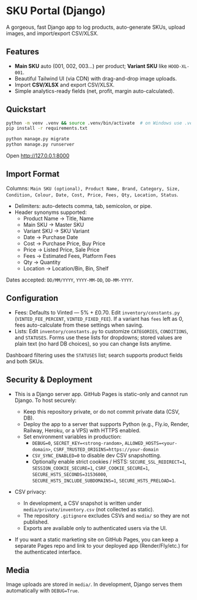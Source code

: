 # SKU Portal (Django)

A gorgeous, fast Django app to log products, auto-generate SKUs, upload images, and import/export CSV/XLSX.

## Features
- **Main SKU** auto (001, 002, 003…) per product; **Variant SKU** like `HOOD-XL-001`.
- Beautiful Tailwind UI (via CDN) with drag-and-drop image uploads.
- Import **CSV/XLSX** and export CSV/XLSX.
- Simple analytics-ready fields (net, profit, margin auto-calculated).

## Quickstart

```bash
python -m venv .venv && source .venv/bin/activate  # on Windows use .venv\Scripts\activate
pip install -r requirements.txt

python manage.py migrate
python manage.py runserver
```

Open http://127.0.0.1:8000

## Import Format

Columns: `Main SKU (optional), Product Name, Brand, Category, Size, Condition, Colour, Date, Cost, Price, Fees, Qty, Location, Status`.

- Delimiters: auto-detects comma, tab, semicolon, or pipe.
- Header synonyms supported:
  - Product Name → Title, Name
  - Main SKU → Master SKU
  - Variant SKU → SKU Variant
  - Date → Purchase Date
  - Cost → Purchase Price, Buy Price
  - Price → Listed Price, Sale Price
  - Fees → Estimated Fees, Platform Fees
  - Qty → Quantity
  - Location → Location/Bin, Bin, Shelf

Dates accepted: `DD/MM/YYYY`, `YYYY-MM-DD`, `DD-MM-YYYY`.

## Configuration

- Fees: Defaults to Vinted — 5% + £0.70. Edit `inventory/constants.py` (`VINTED_FEE_PERCENT`, `VINTED_FIXED_FEE`). If a variant has `fees` left as 0, fees auto-calculate from these settings when saving.
- Lists: Edit `inventory/constants.py` to customize `CATEGORIES`, `CONDITIONS`, and `STATUSES`. Forms use these lists for dropdowns; stored values are plain text (no hard DB choices), so you can change lists anytime.

Dashboard filtering uses the `STATUSES` list; search supports product fields and both SKUs.

## Security & Deployment

- This is a Django server app. GitHub Pages is static-only and cannot run Django. To host securely:
  - Keep this repository private, or do not commit private data (CSV, DB).
  - Deploy the app to a server that supports Python (e.g., Fly.io, Render, Railway, Heroku, or a VPS) with HTTPS enabled.
  - Set environment variables in production:
    - `DEBUG=0`, `SECRET_KEY=<strong-random>`, `ALLOWED_HOSTS=<your-domain>`, `CSRF_TRUSTED_ORIGINS=https://your-domain`
    - `CSV_SYNC_ENABLED=0` to disable dev CSV snapshotting.
    - Optionally enable strict cookies / HSTS:
      `SECURE_SSL_REDIRECT=1`, `SESSION_COOKIE_SECURE=1`, `CSRF_COOKIE_SECURE=1`, `SECURE_HSTS_SECONDS=31536000`, `SECURE_HSTS_INCLUDE_SUBDOMAINS=1`, `SECURE_HSTS_PRELOAD=1`.

- CSV privacy:
  - In development, a CSV snapshot is written under `media/private/inventory.csv` (not collected as static).
  - The repository `.gitignore` excludes CSVs and `media/` so they are not published.
  - Exports are available only to authenticated users via the UI.

- If you want a static marketing site on GitHub Pages, you can keep a separate Pages repo and link to your deployed app (Render/Fly/etc.) for the authenticated interface.

## Media

Image uploads are stored in `media/`. In development, Django serves them automatically with `DEBUG=True`.
